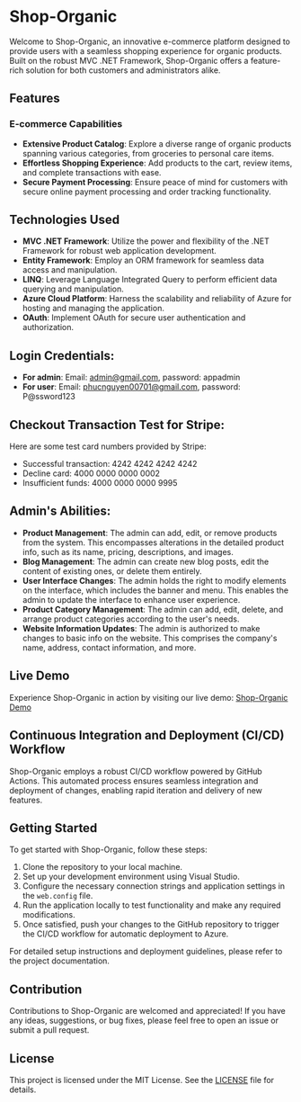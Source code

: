 # Shop-Organic

Welcome to Shop-Organic, an innovative e-commerce platform designed to provide users with a seamless shopping experience for organic products. Built on the robust MVC .NET Framework, Shop-Organic offers a feature-rich solution for both customers and administrators alike.

## Features
### E-commerce Capabilities
- **Extensive Product Catalog**: Explore a diverse range of organic products spanning various categories, from groceries to personal care items.
- **Effortless Shopping Experience**: Add products to the cart, review items, and complete transactions with ease.
- **Secure Payment Processing**: Ensure peace of mind for customers with secure online payment processing and order tracking functionality.

## Technologies Used
- **MVC .NET Framework**: Utilize the power and flexibility of the .NET Framework for robust web application development.
- **Entity Framework**: Employ an ORM framework for seamless data access and manipulation.
- **LINQ**: Leverage Language Integrated Query to perform efficient data querying and manipulation.
- **Azure Cloud Platform**: Harness the scalability and reliability of Azure for hosting and managing the application.
- **OAuth**: Implement OAuth for secure user authentication and authorization.

## Login Credentials:
- **For admin**: Email: admin@gmail.com, password: appadmin
- **For user**: Email: phucnguyen00701@gmail.com, password: P@ssword123

## Checkout Transaction Test for Stripe:
Here are some test card numbers provided by Stripe:
- Successful transaction: 4242 4242 4242 4242
- Decline card: 4000 0000 0000 0002
- Insufficient funds: 4000 0000 0000 9995

## Admin's Abilities:
- **Product Management**: The admin can add, edit, or remove products from the system. This encompasses alterations in the detailed product info, such as its name, pricing, descriptions, and images.
- **Blog Management**: The admin can create new blog posts, edit the content of existing ones, or delete them entirely.
- **User Interface Changes**: The admin holds the right to modify elements on the interface, which includes the banner and menu. This enables the admin to update the interface to enhance user experience.
- **Product Category Management**: The admin can add, edit, delete, and arrange product categories according to the user's needs.
- **Website Information Updates**: The admin is authorized to make changes to basic info on the website. This comprises the company's name, address, contact information, and more.

## Live Demo
Experience Shop-Organic in action by visiting our live demo: [Shop-Organic Demo](https://shoporganic.azurewebsites.net/)

## Continuous Integration and Deployment (CI/CD) Workflow
Shop-Organic employs a robust CI/CD workflow powered by GitHub Actions. This automated process ensures seamless integration and deployment of changes, enabling rapid iteration and delivery of new features.

## Getting Started
To get started with Shop-Organic, follow these steps:
1. Clone the repository to your local machine.
2. Set up your development environment using Visual Studio.
3. Configure the necessary connection strings and application settings in the `web.config` file.
4. Run the application locally to test functionality and make any required modifications.
5. Once satisfied, push your changes to the GitHub repository to trigger the CI/CD workflow for automatic deployment to Azure.

For detailed setup instructions and deployment guidelines, please refer to the project documentation.

## Contribution
Contributions to Shop-Organic are welcomed and appreciated! If you have any ideas, suggestions, or bug fixes, please feel free to open an issue or submit a pull request.

## License
This project is licensed under the MIT License. See the [LICENSE](LICENSE) file for details.


